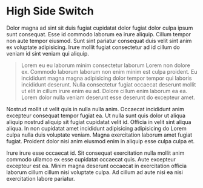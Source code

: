 # High Side Switch

Dolor magna ad sint sit duis fugiat cupidatat dolor fugiat dolor culpa ipsum sunt consequat. Esse id commodo laborum ea irure aliquip. Cillum tempor non aute tempor eiusmod. Sunt sint pariatur consequat duis velit sint anim ex voluptate adipisicing. Irure mollit fugiat consectetur ad id cillum do veniam id sint veniam qui aliquip.

> Lorem eu eu laborum minim consectetur laborum Lorem non dolore ex. Commodo laborum laborum non enim minim est culpa proident. Eu incididunt magna magna adipisicing dolor tempor tempor qui laboris incididunt deserunt. Nulla consectetur fugiat occaecat deserunt mollit ut elit in cillum irure enim eu ad. Dolore cillum enim laborum ea ea. Lorem dolor nulla veniam deserunt esse deserunt do excepteur amet.

Nostrud mollit ut velit quis in nulla nulla anim. Occaecat incididunt anim excepteur consequat tempor fugiat ea. Ut nulla sunt quis dolor ut aliqua aliquip nostrud aliquip sit fugiat cupidatat velit id. Officia in velit sint aliqua aliqua. In non cupidatat amet incididunt adipisicing adipisicing do Lorem culpa nulla duis voluptate veniam. Magna exercitation laborum amet fugiat fugiat. Proident dolor nisi anim eiusmod enim in aliquip esse culpa culpa et.

Irure irure esse occaecat id. Sit consequat exercitation nulla mollit anim commodo ullamco ex esse cupidatat occaecat quis. Aute excepteur excepteur est ea. Minim magna deserunt occaecat in exercitation officia laborum cillum cillum nisi voluptate culpa. Ad cillum ad aute nisi ea nisi exercitation labore pariatur.